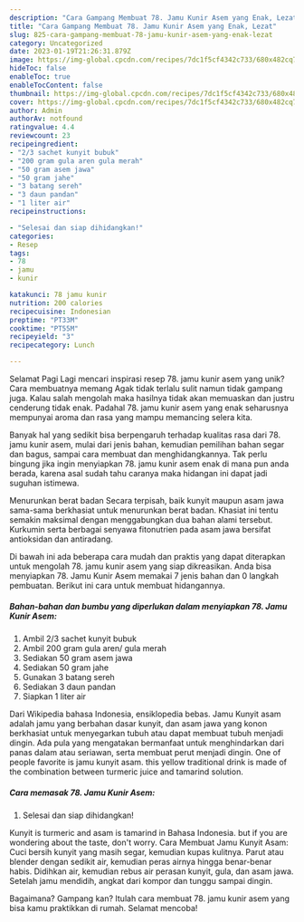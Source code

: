 ```yaml
---
description: "Cara Gampang Membuat 78. Jamu Kunir Asem yang Enak, Lezat"
title: "Cara Gampang Membuat 78. Jamu Kunir Asem yang Enak, Lezat"
slug: 825-cara-gampang-membuat-78-jamu-kunir-asem-yang-enak-lezat
category: Uncategorized
date: 2023-01-19T21:26:31.879Z
image: https://img-global.cpcdn.com/recipes/7dc1f5cf4342c733/680x482cq70/78-jamu-kunir-asem-foto-resep-utama.jpg
hideToc: false
enableToc: true
enableTocContent: false
thumbnail: https://img-global.cpcdn.com/recipes/7dc1f5cf4342c733/680x482cq70/78-jamu-kunir-asem-foto-resep-utama.jpg
cover: https://img-global.cpcdn.com/recipes/7dc1f5cf4342c733/680x482cq70/78-jamu-kunir-asem-foto-resep-utama.jpg
author: Admin
authorAv: notfound
ratingvalue: 4.4
reviewcount: 23
recipeingredient:
- "2/3 sachet kunyit bubuk"
- "200 gram gula aren gula merah"
- "50 gram asem jawa"
- "50 gram jahe"
- "3 batang sereh"
- "3 daun pandan"
- "1 liter air"
recipeinstructions:

- "Selesai dan siap dihidangkan!"
categories:
- Resep
tags:
- 78
- jamu
- kunir

katakunci: 78 jamu kunir 
nutrition: 200 calories
recipecuisine: Indonesian
preptime: "PT33M"
cooktime: "PT55M"
recipeyield: "3"
recipecategory: Lunch

---
```



Selamat Pagi Lagi mencari inspirasi resep 78. jamu kunir asem yang unik? Cara membuatnya memang Agak tidak terlalu sulit namun tidak gampang juga. Kalau salah mengolah maka hasilnya tidak akan memuaskan dan justru cenderung tidak enak. Padahal 78. jamu kunir asem yang enak seharusnya mempunyai aroma dan rasa yang mampu memancing selera kita.


Banyak hal yang sedikit bisa berpengaruh terhadap kualitas rasa dari 78. jamu kunir asem, mulai dari jenis bahan, kemudian pemilihan bahan segar dan bagus, sampai cara membuat dan menghidangkannya. Tak perlu bingung jika ingin menyiapkan 78. jamu kunir asem enak di mana pun anda berada, karena asal sudah tahu caranya maka hidangan ini dapat jadi suguhan istimewa.

Menurunkan berat badan Secara terpisah, baik kunyit maupun asam jawa sama-sama berkhasiat untuk menurunkan berat badan. Khasiat ini tentu semakin maksimal dengan menggabungkan dua bahan alami tersebut. Kurkumin serta berbagai senyawa fitonutrien pada asam jawa bersifat antioksidan dan antiradang.


Di bawah ini ada beberapa cara mudah dan praktis yang dapat diterapkan untuk mengolah 78. jamu kunir asem yang siap dikreasikan. Anda bisa menyiapkan 78. Jamu Kunir Asem memakai 7 jenis bahan dan 0 langkah pembuatan. Berikut ini cara untuk membuat hidangannya.

<!--inarticleads1-->

##### Bahan-bahan dan bumbu yang diperlukan dalam menyiapkan 78. Jamu Kunir Asem:

1. Ambil 2/3 sachet kunyit bubuk
1. Ambil 200 gram gula aren/ gula merah
1. Sediakan 50 gram asem jawa
1. Sediakan 50 gram jahe
1. Gunakan 3 batang sereh
1. Sediakan 3 daun pandan
1. Siapkan 1 liter air


Dari Wikipedia bahasa Indonesia, ensiklopedia bebas. Jamu Kunyit asam adalah jamu yang berbahan dasar kunyit, dan asam jawa yang konon berkhasiat untuk menyegarkan tubuh atau dapat membuat tubuh menjadi dingin. Ada pula yang mengatakan bermanfaat untuk menghindarkan dari panas dalam atau seriawan, serta membuat perut menjadi dingin. One of people favorite is jamu kunyit asam. this yellow traditional drink is made of the combination between turmeric juice and tamarind solution. 

<!--inarticleads2-->

##### Cara memasak 78. Jamu Kunir Asem:


1. Selesai dan siap dihidangkan!

Kunyit is turmeric and asam is tamarind in Bahasa Indonesia. but if you are wondering about the taste, don&#39;t worry. Cara Membuat Jamu Kunyit Asam: Cuci bersih kunyit yang masih segar, kemudian kupas kulitnya. Parut atau blender dengan sedikit air, kemudian peras airnya hingga benar-benar habis. Didihkan air, kemudian rebus air perasan kunyit, gula, dan asam jawa. Setelah jamu mendidih, angkat dari kompor dan tunggu sampai dingin. 

Bagaimana? Gampang kan? Itulah cara membuat 78. jamu kunir asem yang bisa kamu praktikkan di rumah. Selamat mencoba!
